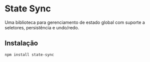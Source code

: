 # State Sync

Uma biblioteca para gerenciamento de estado global com suporte a seletores, persistência e undo/redo.

## Instalação

```bash
npm install state-sync
